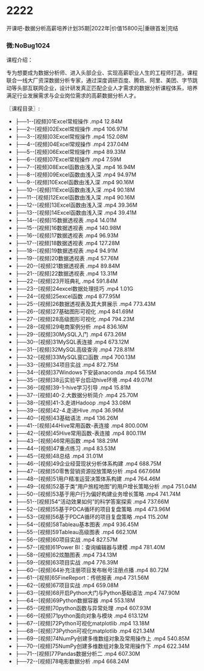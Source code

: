 # 2222
开课吧-数据分析高薪培养计划35期|2022年|价值15800元|重磅首发|完结
### 微:NoBug1024 


课程介绍：

专为想要成为数据分析师、进入头部企业、实现高薪职业人生的工程师打造，课程联合一线大厂资深数据分析专家，通过深度调研百度、腾讯、阿里、美团、字节跳动等头部互联网企业，设计研发真正匹配企业人才需求的数据分析课程体系，培养满足行业发展需求与企业岗位需求的高薪数据分析人才。

〖课程目录〗:

- ├──1--[视频]01Excel常规操作 .mp4  12.84M
- ├──2--[视频]02Excel常规操作 .mp4  106.97M
- ├──3--[视频]03Excel常规操作 .mp4  152.08M
- ├──4--[视频]04Excel常规操作 .mp4  237.04M
- ├──5--[视频]06Excel常规操作 .mp4  89.33M
- ├──6--[视频]07Excel常规操作 .mp4  7.59M
- ├──7--[视频]08Excel函数由浅入深 .mp4  16.94M
- ├──8--[视频]09Excel函数由浅入深 .mp4  94.97M
- └──9--[视频]10Excel函数由浅入深 .mp4  90.16M
- ├──10--[视频]11Excel函数由浅入深 .mp4  90.18M
- ├──11--[视频]12Excel函数由浅入深 .mp4  90.16M
- ├──12--[视频]13Excel函数由浅入深 .mp4  39.36M
- ├──13--[视频]14Excel函数由浅入深 .mp4  39.41M
- ├──14--[视频]15数据透视表 .mp4  14.01M
- ├──15--[视频]16数据透视表 .mp4  140.98M
- ├──16--[视频]17数据透视表 .mp4  96.93M
- ├──17--[视频]18数据透视表 .mp4  127.28M
- ├──18--[视频]19数据透视表 .mp4  94.91M
- ├──19--[视频]20数据透视表 .mp4  57.76M
- ├──20--[视频]21数据透视表 .mp4  89.84M
- ├──21--[视频]22数据透视表 .mp4  13.31M
- ├──22--[视频]23开班典礼 .mp4  591.84M
- ├──23--[视频]24excel数据处理技巧 .mp4  1.01G
- ├──24--[视频]25excel函数 .mp4  877.95M
- ├──25--[视频]26数据透视表及其大屏展示 .mp4  773.43M
- ├──26--[视频]27基础图形可视化 .mp4  841.69M
- ├──27--[视频]28高级图形可视化 .mp4  794.23M
- ├──28--[视频]29电商案例分析 .mp4  836.16M
- ├──29--[视频]30MySQL入门 .mp4  673.26M
- ├──30--[视频]31MySQL表连接 .mp4  673.12M
- ├──31--[视频]32MySQL高级查询 .mp4  728.81M
- ├──32--[视频]33MySQL窗口函数 .mp4  700.13M
- ├──33--[视频]34项目实战 .mp4  872.75M
- ├──34--[视频]37Windows下安装anaconda .mp4  56.15M
- ├──35--[视频]38云实验平台启动hive环境 .mp4  49.07M
- ├──36--[视频]39-1-hive学习引导 .mp4  15.81M
- ├──37--[视频]40-2.大数据分析简介 .mp4  25.70M
- ├──38--[视频]41-3.走进Hadoop .mp4  33.08M
- ├──39--[视频]42-4.走进Hive .mp4  36.96M
- ├──40--[视频]43基础语法 .mp4  136.26M
- ├──41--[视频]44Hive常用函数-表连接 .mp4  800.00M
- ├──42--[视频]45Hive常用函数-表连接 .mp4  800.11M
- ├──43--[视频]46常用函数 .mp4  188.29M
- ├──44--[视频]47重点练习 .mp4  83.53M
- ├──45--[视频]48总结 .mp4  31.01M
- ├──46--[视频]49企业经营现状分析体系构建 .mp4  688.75M
- ├──47--[视频]50零售营销资源投放策略分析 .mp4  667.66M
- ├──48--[视频]51用户精准运营决策体系构建 .mp4  764.46M
- ├──49--[视频]52基于类“用户旅程地图”的用户增长策略分析 .mp4  751.04M
- ├──50--[视频]53基于用户行为偏好构建业务增长策略 .mp4  741.74M
- ├──51--[视频]54“活动效果如何”的科学答案探索 .mp4  737.66M
- ├──52--[视频]55基于PDCA循环的项目复盘策略 .mp4  473.96M
- ├──53--[视频]56基于PDCA循环的项目复盘策略 .mp4  115.20M
- ├──54--[视频]58Tableau基本图表 .mp4  936.45M
- ├──55--[视频]59Tableau高级图表 .mp4  662.10M
- ├──56--[视频]60项目实战 .mp4  827.57M
- ├──57--[视频]61Power BI：查询编辑器与建模 .mp4  781.40M
- ├──58--[视频]62炫酷图表 .mp4  734.13M
- ├──59--[视频]63项目实战 .mp4  776.39M
- ├──60--[视频]64补充注册项目发布帐号注册点播 .mp4  80.72M
- ├──61--[视频]65FineReport：传统报表 .mp4  731.56M
- ├──62--[视频]67项目实战 .mp4  659.08M
- ├──63--[视频]68开启Python大门与Python基础语法 .mp4  747.90M
- ├──64--[视频]69Python数据容器 .mp4  553.18M
- ├──65--[视频]70python函数与异常处理 .mp4  607.93M
- ├──66--[视频]71python面向对象与模块 .mp4  613.12M
- ├──67--[视频]72Python可视化matplotlib .mp4  13.18M
- ├──68--[视频]73Python可视化matplotlib .mp4  621.34M
- ├──69--[视频]74NumPy创建多维数组对象及常用操作上 .mp4  540.85M
- ├──70--[视频]75NumPy创建多维数组对象及常用操作下 .mp4  622.34M
- ├──71--[视频]77Pandas数据分析二 .mp4  607.30M
- ├──72--[视频]78电影数据分析 .mp4  668.24M
